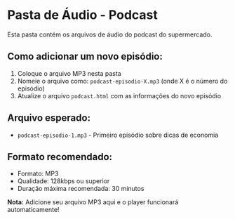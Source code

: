 # Pasta de Áudio - Podcast

Esta pasta contém os arquivos de áudio do podcast do supermercado.

## Como adicionar um novo episódio:

1. Coloque o arquivo MP3 nesta pasta
2. Nomeie o arquivo como: `podcast-episodio-X.mp3` (onde X é o número do episódio)
3. Atualize o arquivo `podcast.html` com as informações do novo episódio

## Arquivo esperado:
- `podcast-episodio-1.mp3` - Primeiro episódio sobre dicas de economia

## Formato recomendado:
- Formato: MP3
- Qualidade: 128kbps ou superior
- Duração máxima recomendada: 30 minutos

**Nota:** Adicione seu arquivo MP3 aqui e o player funcionará automaticamente!
